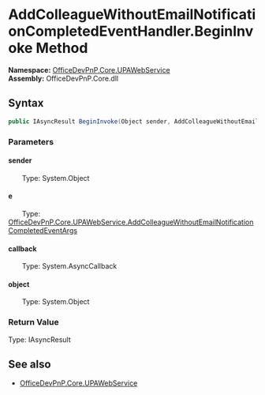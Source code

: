 # AddColleagueWithoutEmailNotificationCompletedEventHandler.BeginInvoke Method  
  

**Namespace:** [OfficeDevPnP.Core.UPAWebService](OfficeDevPnP.Core.UPAWebService.md)  
**Assembly:** OfficeDevPnP.Core.dll  
## Syntax
```C#
public IAsyncResult BeginInvoke(Object sender, AddColleagueWithoutEmailNotificationCompletedEventArgs e, AsyncCallback callback, Object object)
```
### Parameters
#### sender  
&emsp;&emsp;Type: System.Object  

#### e  
&emsp;&emsp;Type: [OfficeDevPnP.Core.UPAWebService.AddColleagueWithoutEmailNotificationCompletedEventArgs](OfficeDevPnP.Core.UPAWebService.AddColleagueWithoutEmailNotificationCompletedEventArgs.md)  

#### callback  
&emsp;&emsp;Type: System.AsyncCallback  

#### object  
&emsp;&emsp;Type: System.Object  

### Return Value
Type: IAsyncResult  

## See also
- [OfficeDevPnP.Core.UPAWebService](OfficeDevPnP.Core.UPAWebService.md)
